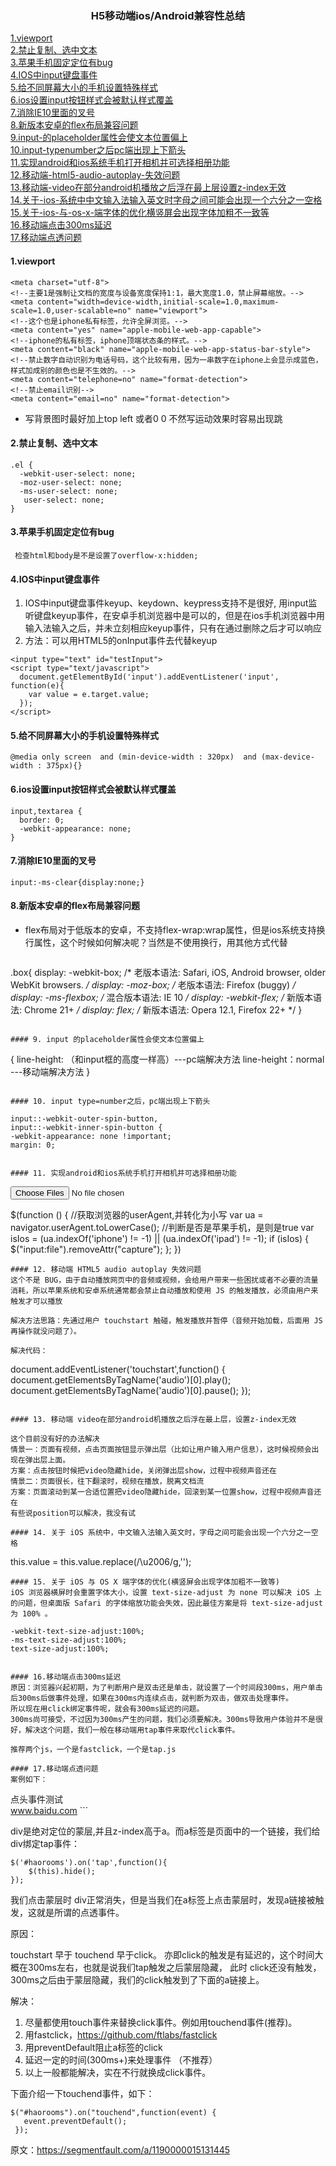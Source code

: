 <!--
 * @Author: hf
 * @Date: 2021-12-15 10:46:54
 * @LastEditTime: 2021-12-15 14:43:10
 * @LastEditors: hf
-->
### <center>H5移动端ios/Android兼容性总结</center>

[1.viewport](#1viewport)   
[2.禁止复制、选中文本](#2禁止复制、选中文本)   
[3.苹果手机固定定位有bug](#3苹果手机固定定位有bug)    
[4.IOS中input键盘事件](#4ios中input键盘事件)    
[5.给不同屏幕大小的手机设置特殊样式](#5给不同屏幕大小的手机设置特殊样式)     
[6.ios设置input按钮样式会被默认样式覆盖](#6ios设置input按钮样式会被默认样式覆盖)         
[7.消除IE10里面的叉号](#7消除ie10里面的叉号)   
[8.新版本安卓的flex布局兼容问题](#8新版本安卓的flex布局兼容问题)   
[9.input-的placeholder属性会使文本位置偏上](#9-input-的placeholder属性会使文本位置偏上)   
[10.input-typenumber之后pc端出现上下箭头](#10-input-typenumber之后，pc端出现上下箭头)  
[11.实现android和ios系统手机打开相机并可选择相册功能](#11-实现android和ios系统手机打开相机并可选择相册功能)     
[12.移动端-html5-audio-autoplay-失效问题](#12-移动端-html5-audio-autoplay-失效问题)    
[13.移动端-video在部分android机播放之后浮在最上层设置z-index无效](#13-移动端-video在部分android机播放之后浮在最上层，设置z-index无效)   
[14.关于-ios-系统中中文输入法输入英文时字母之间可能会出现一个六分之一空格](#14-关于-ios-系统中，中文输入法输入英文时，字母之间可能会出现一个六分之一空格)   
[15.关于-ios-与-os-x-端字体的优化横竖屏会出现字体加粗不一致等](#15-关于-ios-与-os-x-端字体的优化横竖屏会出现字体加粗不一致等)   
[16.移动端点击300ms延迟](#16移动端点击300ms延迟)     
[17.移动端点透问题](#17移动端点透问题)   


#### 1.viewport
```
<meta charset="utf-8">
<!--主要1是强制让文档的宽度与设备宽度保持1:1，最大宽度1.0，禁止屏幕缩放。-->
<meta content="width=device-width,initial-scale=1.0,maximum-scale=1.0,user-scalable=no" name="viewport">
<!--这个也是iphone私有标签，允许全屏浏览。-->
<meta content="yes" name="apple-mobile-web-app-capable">
<!--iphone的私有标签，iphone顶端状态条的样式。-->
<meta content="black" name="apple-mobile-web-app-status-bar-style">
<!--禁止数字自动识别为电话号码，这个比较有用，因为一串数字在iphone上会显示成蓝色，样式加成别的颜色也是不生效的。-->
<meta content="telephone=no" name="format-detection">
<!--禁止email识别-->
<meta content="email=no" name="format-detection">

```
   - 写背景图时最好加上top left 或者0 0 不然写运动效果时容易出现跳
  
#### 2.禁止复制、选中文本
```
.el {
  -webkit-user-select: none;
  -moz-user-select: none;
  -ms-user-select: none;
   user-select: none;
}
```
#### 3.苹果手机固定定位有bug
     检查html和body是不是设置了overflow-x:hidden;
#### 4.IOS中input键盘事件
1. IOS中input键盘事件keyup、keydown、keypress支持不是很好, 用input监听键盘keyup事件，在安卓手机浏览器中是可以的，但是在ios手机浏览器中用输入法输入之后，并未立刻相应keyup事件，只有在通过删除之后才可以响应
2. 方法：可以用HTML5的onInput事件去代替keyup   
 
```
<input type="text" id="testInput">
<script type="text/javascript">
  document.getElementById('input').addEventListener('input', function(e){
    var value = e.target.value;
  });
</script>

```        
   
#### 5.给不同屏幕大小的手机设置特殊样式

```
@media only screen  and (min-device-width : 320px)  and (max-device-width : 375px){}

```
#### 6.ios设置input按钮样式会被默认样式覆盖   

```
input,textarea {
  border: 0;
  -webkit-appearance: none;
}
```
#### 7.消除IE10里面的叉号

```
input:-ms-clear{display:none;}
```
#### 8.新版本安卓的flex布局兼容问题  
- flex布局对于低版本的安卓，不支持flex-wrap:wrap属性，但是ios系统支持换行属性，这个时候如何解决呢？当然是不使用换行，用其他方式代替
  ```
.box{
    display: -webkit-box; 
    /* 老版本语法: Safari, iOS, Android browser, older WebKit browsers. */
    display: -moz-box; /* 老版本语法: Firefox (buggy) */
    display: -ms-flexbox; /* 混合版本语法: IE 10 */
    display: -webkit-flex; /* 新版本语法: Chrome 21+ */
    display: flex; /* 新版本语法: Opera 12.1, Firefox 22+ */
}

  ```    

#### 9. input 的placeholder属性会使文本位置偏上

```
{
    line-height: （和input框的高度一样高）---pc端解决方法
    line-height：normal ---移动端解决方法
}
```

#### 10. input type=number之后，pc端出现上下箭头

```
    input::-webkit-outer-spin-button,
    input::-webkit-inner-spin-button {
    -webkit-appearance: none !important;
    margin: 0;

```

#### 11. 实现android和ios系统手机打开相机并可选择相册功能

```
<input class="js_upFile cover1" type="file" name="cover" accept="image/*" capture="camera" multiple/>

$(function () {
    //获取浏览器的userAgent,并转化为小写
    var ua = navigator.userAgent.toLowerCase();
    //判断是否是苹果手机，是则是true
    var isIos = (ua.indexOf('iphone') != -1) || (ua.indexOf('ipad') != -1);
    if (isIos) {
        $("input:file").removeAttr("capture");
    };
})

```
#### 12. 移动端 HTML5 audio autoplay 失效问题    
这个不是 BUG，由于自动播放网页中的音频或视频，会给用户带来一些困扰或者不必要的流量消耗，所以苹果系统和安卓系统通常都会禁止自动播放和使用 JS 的触发播放，必须由用户来触发才可以播放

解决方法思路：先通过用户 touchstart 触碰，触发播放并暂停（音频开始加载，后面用 JS 再操作就没问题了）。     

解决代码：
```
document.addEventListener('touchstart',function() {
  document.getElementsByTagName('audio')[0].play();
  document.getElementsByTagName('audio')[0].pause();
});

```   

#### 13. 移动端 video在部分android机播放之后浮在最上层，设置z-index无效   

这个目前没有好的办法解决   
情景一：页面有视频，点击页面按钮显示弹出层（比如让用户输入用户信息），这时候视频会出现在弹出层上面。   
方案：点击按钮时候把video隐藏hide，关闭弹出层show，过程中视频声音还在   
情景二：页面很长，往下翻滚时，视频在播放，脱离文档流   
方案：页面滚动到某一合适位置把video隐藏hide，回滚到某一位置show，过程中视频声音还在  
有些说position可以解决，我没有试  

#### 14. 关于 iOS 系统中，中文输入法输入英文时，字母之间可能会出现一个六分之一空格

```
this.value = this.value.replace(/\u2006/g,'');
```
#### 15. 关于 iOS 与 OS X 端字体的优化(横竖屏会出现字体加粗不一致等)   
iOS 浏览器横屏时会重置字体大小，设置 text-size-adjust 为 none 可以解决 iOS 上的问题，但桌面版 Safari 的字体缩放功能会失效，因此最佳方案是将 text-size-adjust 为 100% 。   

```
    -webkit-text-size-adjust:100%;
    -ms-text-size-adjust:100%;
    text-size-adjust:100%;
```

#### 16.移动端点击300ms延迟
原因：浏览器兴起初期，为了判断用户是双击还是单击，就设置了一个时间段300ms，用户单击后300ms后做事件处理，如果在300ms内连续点击，就判断为双击，做双击处理事件。
所以现在用click绑定事件呢，就会有300ms延迟的问题。
300ms尚可接受，不过因为300ms产生的问题，我们必须要解决。300ms导致用户体验并不是很好，解决这个问题，我们一般在移动端用tap事件来取代click事件。

推荐两个js，一个是fastclick，一个是tap.js

#### 17.移动端点透问题 
案例如下：  
```
<div id="haorooms">点头事件测试</div>
<a href="www.baidu.net">www.baidu.com</a>
```

div是绝对定位的蒙层,并且z-index高于a。而a标签是页面中的一个链接，我们给div绑定tap事件：

```
$('#haorooms').on('tap',function(){
    $(this).hide();
});
```

我们点击蒙层时 div正常消失，但是当我们在a标签上点击蒙层时，发现a链接被触发，这就是所谓的点透事件。

原因：

touchstart 早于 touchend 早于click。 亦即click的触发是有延迟的，这个时间大概在300ms左右，也就是说我们tap触发之后蒙层隐藏， 此时 click还没有触发，300ms之后由于蒙层隐藏，我们的click触发到了下面的a链接上。

解决：

1. 尽量都使用touch事件来替换click事件。例如用touchend事件(推荐)。
2. 用fastclick，https://github.com/ftlabs/fastclick
3. 用preventDefault阻止a标签的click
4. 延迟一定的时间(300ms+)来处理事件 （不推荐）
5. 以上一般都能解决，实在不行就换成click事件。

下面介绍一下touchend事件，如下：

```
$("#haorooms").on("touchend",function(event) {
   event.preventDefault();
 });
```


原文：https://segmentfault.com/a/1190000015131445